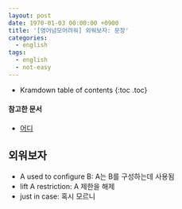 ```yaml
---
layout: post
date: 1970-01-03 00:00:00 +0900
title: '[영어넘모어려워] 외워보자: 문장'
categories:
  - english
tags:
  - english
  - not-easy
---
```


* Kramdown table of contents
{:toc .toc}

#### 참고한 문서

- [어디](어디)


## 외워보자

- A used to configure B: A는 B를 구성하는데 사용됨
- lift A restriction: A 제한을 해제
- just in case: 혹시 모르니